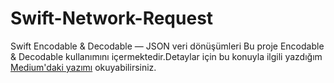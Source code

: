 # Swift-Network-Request

Swift Encodable & Decodable — JSON veri dönüşümleri
Bu proje Encodable & Decodable kullanımını içermektedir.Detaylar için bu konuyla ilgili yazdığım [Medium'daki yazımı](https://medium.com/@bugra.ahmetozcan/swift-encodable-decodable-json-veri-d%C3%B6n%C3%BC%C5%9F%C3%BCmleri-501d5fe94f23) okuyabilirsiniz. 
